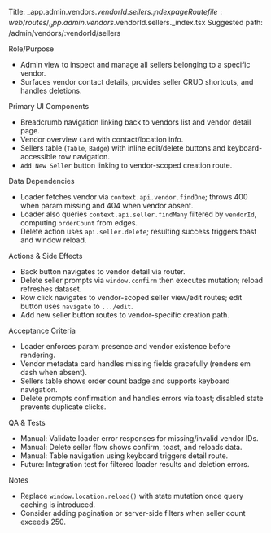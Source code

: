Title: _app.admin.vendors.$vendorId.sellers._index page
Route file: web/routes/_app.admin.vendors.$vendorId.sellers._index.tsx
Suggested path: /admin/vendors/:vendorId/sellers

Role/Purpose
- Admin view to inspect and manage all sellers belonging to a specific vendor.
- Surfaces vendor contact details, provides seller CRUD shortcuts, and handles deletions.

Primary UI Components
- Breadcrumb navigation linking back to vendors list and vendor detail page.
- Vendor overview `Card` with contact/location info.
- Sellers table (`Table`, `Badge`) with inline edit/delete buttons and keyboard-accessible row navigation.
- `Add New Seller` button linking to vendor-scoped creation route.

Data Dependencies
- Loader fetches vendor via `context.api.vendor.findOne`; throws 400 when param missing and 404 when vendor absent.
- Loader also queries `context.api.seller.findMany` filtered by `vendorId`, computing `orderCount` from edges.
- Delete action uses `api.seller.delete`; resulting success triggers toast and window reload.

Actions & Side Effects
- Back button navigates to vendor detail via router.
- Delete seller prompts via `window.confirm` then executes mutation; reload refreshes dataset.
- Row click navigates to vendor-scoped seller view/edit routes; edit button uses `navigate` to `.../edit`.
- Add new seller button routes to vendor-specific creation path.

Acceptance Criteria
- Loader enforces param presence and vendor existence before rendering.
- Vendor metadata card handles missing fields gracefully (renders em dash when absent).
- Sellers table shows order count badge and supports keyboard navigation.
- Delete prompts confirmation and handles errors via toast; disabled state prevents duplicate clicks.

QA & Tests
- Manual: Validate loader error responses for missing/invalid vendor IDs.
- Manual: Delete seller flow shows confirm, toast, and reloads data.
- Manual: Table navigation using keyboard triggers detail route.
- Future: Integration test for filtered loader results and deletion errors.

Notes
- Replace `window.location.reload()` with state mutation once query caching is introduced.
- Consider adding pagination or server-side filters when seller count exceeds 250.
